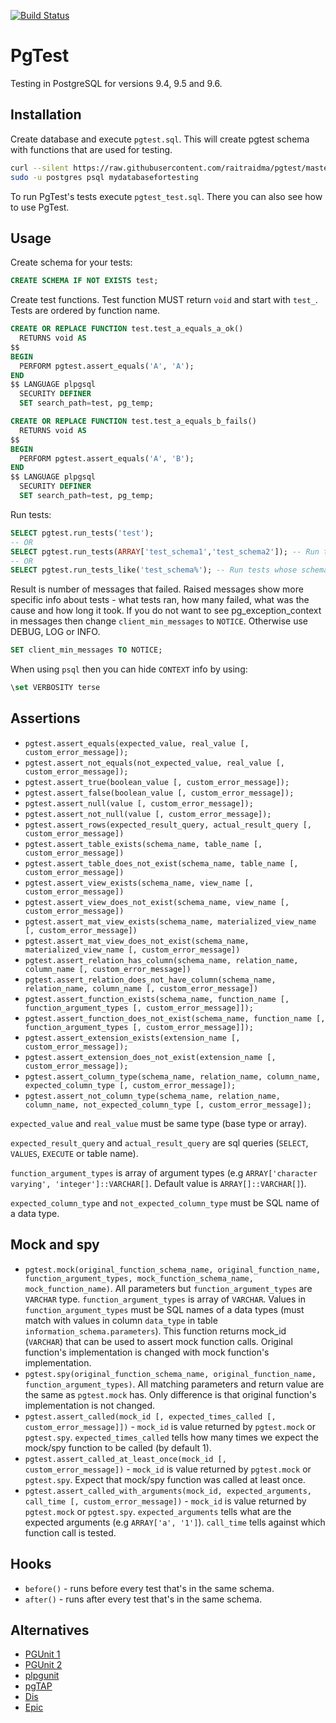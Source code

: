 [![Build Status](https://travis-ci.org/raitraidma/pgtest.svg?branch=master)](https://travis-ci.org/raitraidma/pgtest)

# PgTest
Testing in PostgreSQL for versions 9.4, 9.5 and 9.6.

## Installation
Create database and execute `pgtest.sql`. This will create pgtest schema with functions that are used for testing.

```bash
curl --silent https://raw.githubusercontent.com/raitraidma/pgtest/master/pgtest.sql |\
sudo -u postgres psql mydatabasefortesting
```

To run PgTest's tests execute `pgtest_test.sql`. There you can also see how to use PgTest.

## Usage
Create schema for your tests:
```sql
CREATE SCHEMA IF NOT EXISTS test;
```

Create test functions. Test function MUST return `void` and start with `test_`. Tests are ordered by function name.
```sql
CREATE OR REPLACE FUNCTION test.test_a_equals_a_ok()
  RETURNS void AS
$$
BEGIN
  PERFORM pgtest.assert_equals('A', 'A');
END
$$ LANGUAGE plpgsql
  SECURITY DEFINER
  SET search_path=test, pg_temp;
```
```sql
CREATE OR REPLACE FUNCTION test.test_a_equals_b_fails()
  RETURNS void AS
$$
BEGIN
  PERFORM pgtest.assert_equals('A', 'B');
END
$$ LANGUAGE plpgsql
  SECURITY DEFINER
  SET search_path=test, pg_temp;
```

Run tests:
```sql
SELECT pgtest.run_tests('test');
-- OR
SELECT pgtest.run_tests(ARRAY['test_schema1','test_schema2']); -- Run tests from multiple schemas.
-- OR
SELECT pgtest.run_tests_like('test_schema%'); -- Run tests whose schema is LIKE 'test_schema%'
```

Result is number of messages that failed. Raised messages show more specific info about tests - what tests ran, how many failed, what was the cause and how long it took.
If you do not want to see pg_exception_context in messages then change `client_min_messages` to `NOTICE`. Otherwise use DEBUG, LOG or INFO.
```sql
SET client_min_messages TO NOTICE;
```

When using `psql` then you can hide `CONTEXT` info by using:
```sql
\set VERBOSITY terse
```

## Assertions
* `pgtest.assert_equals(expected_value, real_value [, custom_error_message]);`
* `pgtest.assert_not_equals(not_expected_value, real_value [, custom_error_message]);`
* `pgtest.assert_true(boolean_value [, custom_error_message]);`
* `pgtest.assert_false(boolean_value [, custom_error_message]);`
* `pgtest.assert_null(value [, custom_error_message]);`
* `pgtest.assert_not_null(value [, custom_error_message]);`
* `pgtest.assert_rows(expected_result_query, actual_result_query [, custom_error_message])`
* `pgtest.assert_table_exists(schema_name, table_name [, custom_error_message])`
* `pgtest.assert_table_does_not_exist(schema_name, table_name [, custom_error_message])`
* `pgtest.assert_view_exists(schema_name, view_name [, custom_error_message])`
* `pgtest.assert_view_does_not_exist(schema_name, view_name [, custom_error_message])`
* `pgtest.assert_mat_view_exists(schema_name, materialized_view_name [, custom_error_message])`
* `pgtest.assert_mat_view_does_not_exist(schema_name, materialized_view_name [, custom_error_message])`
* `pgtest.assert_relation_has_column(schema_name, relation_name, column_name [, custom_error_message])`
* `pgtest.assert_relation_does_not_have_column(schema_name, relation_name, column_name [, custom_error_message])`
* `pgtest.assert_function_exists(schema_name, function_name [, function_argument_types [, custom_error_message]]);`
* `pgtest.assert_function_does_not_exist(schema_name, function_name [, function_argument_types [, custom_error_message]]);`
* `pgtest.assert_extension_exists(extension_name [, custom_error_message]);`
* `pgtest.assert_extension_does_not_exist(extension_name [, custom_error_message]);`
* `pgtest.assert_column_type(schema_name, relation_name, column_name, expected_column_type [, custom_error_message]);`
* `pgtest.assert_not_column_type(schema_name, relation_name, column_name, not_expected_column_type [, custom_error_message]);`

`expected_value` and `real_value` must be same type (base type or array).

`expected_result_query` and `actual_result_query` are sql queries (`SELECT`, `VALUES`, `EXECUTE` or table name).

`function_argument_types` is array of argument types (e.g `ARRAY['character varying', 'integer']::VARCHAR[]`. Default value is `ARRAY[]::VARCHAR[]`).

`expected_column_type` and `not_expected_column_type` must be SQL name of a data type.

## Mock and spy
* `pgtest.mock(original_function_schema_name, original_function_name, function_argument_types, mock_function_schema_name, mock_function_name)`. All parameters but `function_argument_types` are `VARCHAR` type. `function_argument_types` is array of `VARCHAR`. Values in `function_argument_types` must be SQL names of a data types (must match with values in column `data_type` in table `information_schema.parameters`). This function returns mock_id (`VARCHAR`) that can be used to assert mock function calls. Original function's implementation is changed with mock function's implementation.
* `pgtest.spy(original_function_schema_name, original_function_name, function_argument_types)`. All matching parameters and return value are the same as `pgtest.mock` has. Only difference is that original function's implementation is not changed.
* `pgtest.assert_called(mock_id [, expected_times_called [, custom_error_message]])` - `mock_id` is value returned by `pgtest.mock` or `pgtest.spy`. `expected_times_called` tells how many times we expect the mock/spy function to be called (by default 1).
* `pgtest.assert_called_at_least_once(mock_id [, custom_error_message])` - `mock_id` is value returned by `pgtest.mock` or `pgtest.spy`. Expect that mock/spy function was called at least once.
* `pgtest.assert_called_with_arguments(mock_id, expected_arguments, call_time [, custom_error_message])` - `mock_id` is value returned by `pgtest.mock` or `pgtest.spy`. `expected_arguments` tells what are the expected arguments (e.g `ARRAY['a', '1']`). `call_time` tells against which function call is tested.

## Hooks
* `before()` - runs before every test that's in the same schema.
* `after()` - runs after every test that's in the same schema.

## Alternatives
* [PGUnit 1](http://en.dklab.ru/lib/dklab_pgunit/)
* [PGUnit 2](https://github.com/adrianandrei-ca/pgunit)
* [plpgunit](https://github.com/mixerp/plpgunit)
* [pgTAP](https://github.com/theory/pgtap)
* [Dis](https://github.com/Imperium/Dis)
* [Epic](https://github.com/brandonpayton/epictest)